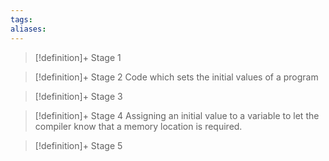 ```yaml
---
tags:
aliases:
---
```


> [!definition]+ Stage 1
>

> [!definition]+ Stage 2
> Code which sets the initial values of a program

> [!definition]+ Stage 3
>

> [!definition]+ Stage 4
> Assigning an initial value to a variable to let the compiler know that a memory location is required.

> [!definition]+ Stage 5
>



